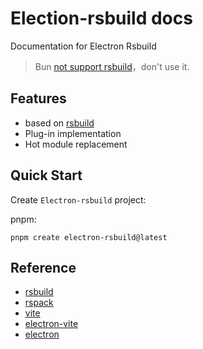 # Election-rsbuild docs

Documentation for Electron Rsbuild

> Bun [not support rsbuild](https://github.com/oven-sh/bun/issues/11628)，don't use it.

## Features

- based on [rsbuild](https://github.com/web-infra-dev/rsbuild)
- Plug-in implementation
- Hot module replacement

## Quick Start

Create `Electron-rsbuild` project:

pnpm:

```shell
pnpm create electron-rsbuild@latest
```

## Reference

- [rsbuild](https://github.com/web-infra-dev/rsbuild)
- [rspack](https://github.com/web-infra-dev/rspack)
- [vite](https://github.com/vitejs/vite)
- [electron-vite](https://github.com/alex8088/electron-vite)
- [electron](https://github.com/electron/electron)
